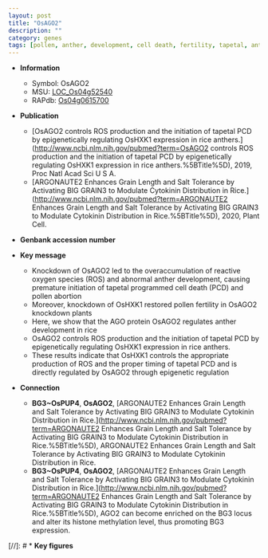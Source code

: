 ```yaml
---
layout: post
title: "OsAGO2"
description: ""
category: genes
tags: [pollen, anther, development, cell death, fertility, tapetal, anther development, PCD, reactive oxygen species, tapetal programmed cell death]
---
```


* **Information**  
    + Symbol: OsAGO2  
    + MSU: [LOC_Os04g52540](http://rice.uga.edu/cgi-bin/ORF_infopage.cgi?orf=LOC_Os04g52540)  
    + RAPdb: [Os04g0615700](http://rapdb.dna.affrc.go.jp/viewer/gbrowse_details/irgsp1?name=Os04g0615700)  

* **Publication**  
    + [OsAGO2 controls ROS production and the initiation of tapetal PCD by epigenetically regulating OsHXK1 expression in rice anthers.](http://www.ncbi.nlm.nih.gov/pubmed?term=OsAGO2 controls ROS production and the initiation of tapetal PCD by epigenetically regulating OsHXK1 expression in rice anthers.%5BTitle%5D), 2019, Proc Natl Acad Sci U S A.
    + [ARGONAUTE2 Enhances Grain Length and Salt Tolerance by Activating BIG GRAIN3 to Modulate Cytokinin Distribution in Rice.](http://www.ncbi.nlm.nih.gov/pubmed?term=ARGONAUTE2 Enhances Grain Length and Salt Tolerance by Activating BIG GRAIN3 to Modulate Cytokinin Distribution in Rice.%5BTitle%5D), 2020, Plant Cell.

* **Genbank accession number**  

* **Key message**  
    + Knockdown of OsAGO2 led to the overaccumulation of reactive oxygen species (ROS) and abnormal anther development, causing premature initiation of tapetal programmed cell death (PCD) and pollen abortion
    + Moreover, knockdown of OsHXK1 restored pollen fertility in OsAGO2 knockdown plants
    + Here, we show that the AGO protein OsAGO2 regulates anther development in rice
    + OsAGO2 controls ROS production and the initiation of tapetal PCD by epigenetically regulating OsHXK1 expression in rice anthers.
    + These results indicate that OsHXK1 controls the appropriate production of ROS and the proper timing of tapetal PCD and is directly regulated by OsAGO2 through epigenetic regulation

* **Connection**  
    + __BG3~OsPUP4__, __OsAGO2__, [ARGONAUTE2 Enhances Grain Length and Salt Tolerance by Activating BIG GRAIN3 to Modulate Cytokinin Distribution in Rice.](http://www.ncbi.nlm.nih.gov/pubmed?term=ARGONAUTE2 Enhances Grain Length and Salt Tolerance by Activating BIG GRAIN3 to Modulate Cytokinin Distribution in Rice.%5BTitle%5D), ARGONAUTE2 Enhances Grain Length and Salt Tolerance by Activating BIG GRAIN3 to Modulate Cytokinin Distribution in Rice.
    + __BG3~OsPUP4__, __OsAGO2__, [ARGONAUTE2 Enhances Grain Length and Salt Tolerance by Activating BIG GRAIN3 to Modulate Cytokinin Distribution in Rice.](http://www.ncbi.nlm.nih.gov/pubmed?term=ARGONAUTE2 Enhances Grain Length and Salt Tolerance by Activating BIG GRAIN3 to Modulate Cytokinin Distribution in Rice.%5BTitle%5D), AGO2 can  become enriched on the BG3 locus and alter its histone methylation level, thus promoting BG3 expression.

[//]: # * **Key figures**  


